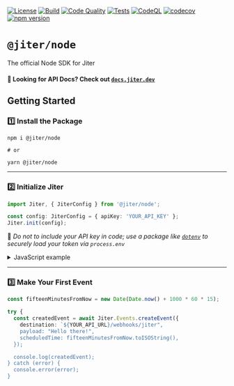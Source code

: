 [![License](https://img.shields.io/badge/License-Apache_2.0-blue.svg)](https://opensource.org/licenses/Apache-2.0)
[![Build](https://github.com/Pantheon-Labs/Jiter-Node/actions/workflows/build.yml/badge.svg)](https://github.com/Pantheon-Labs/Jiter-Node/actions/workflows/build.yml)
[![Code Quality](https://github.com/Pantheon-Labs/Jiter-Node/actions/workflows/quality.yaml/badge.svg)](https://github.com/Pantheon-Labs/Jiter-Node/actions/workflows/quality.yaml)
[![Tests](https://github.com/Pantheon-Labs/Jiter-Node/actions/workflows/tests.yaml/badge.svg)](https://github.com/Pantheon-Labs/Jiter-Node/actions/workflows/tests.yaml)
[![CodeQL](https://github.com/Pantheon-Labs/Jiter-Node/actions/workflows/codeql.yml/badge.svg)](https://github.com/Pantheon-Labs/Jiter-Node/actions/workflows/codeql.yml)
[![codecov](https://codecov.io/gh/Pantheon-Labs/Jiter-Node/branch/main/graph/badge.svg?token=ATLT7VEAAE)](https://codecov.io/gh/Pantheon-Labs/Jiter-Node)
[![npm version](https://badge.fury.io/js/@jiter%2Fnode.svg)](https://badge.fury.io/js/@jiter%2Fnode)

# `@jiter/node`

The official Node SDK for Jiter

#### 🔎 Looking for API Docs? Check out [`docs.jiter.dev`](https://docs.jiter.dev)

## Getting Started

### 1️⃣ Install the Package

```shell
npm i @jiter/node

# or

yarn @jiter/node

```

---

### 2️⃣ Initialize Jiter

```typescript
import Jiter, { JiterConfig } from '@jiter/node';

const config: JiterConfig = { apiKey: 'YOUR_API_KEY' };
Jiter.init(config);
```

🔐 _Do not to include your API key in code; use a package like [`dotenv`](https://www.npmjs.com/package/dotenv) to securely load your token via `process.env`_

<details>
<summary>JavaScript example</summary>

```javascript
const Jiter = require('@jiter/node');

Jiter.init({ apiKey: 'YOUR_API_KEY' });
```

</details>

---

### 3️⃣ Make Your First Event

```typescript
const fifteenMinutesFromNow = new Date(Date.now() + 1000 * 60 * 15);

try {
  const createdEvent = await Jiter.Events.createEvent({
    destination: `${YOUR_API_URL}/webhooks/jiter",
    payload: "Hello there!",
    scheduledTime: fifteenMinutesFromNow.toISOString(),
  });

  console.log(createdEvent);
} catch (error) {
  console.error(error);
}
```
